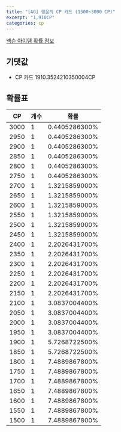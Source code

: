 ```yaml
---
title: "[AG] 행운의 CP 카드 (1500~3000 CP)"
excerpt: "1,910CP"
categories: cp
---
```

[넥슨 아이템 확률 정보](http://iteminfo.nexon.com/probability/fo4?sn=4242)

## 기댓값
  - CP 카드 1910.3524210350004CP

## 확률표

|CP|개수|확률|
|---|---|---|
|3000|1|0.4405286300%|
|2950|1|0.4405286300%|
|2900|1|0.4405286300%|
|2850|1|0.4405286300%|
|2800|1|0.4405286300%|
|2750|1|0.4405286300%|
|2700|1|1.3215859000%|
|2650|1|1.3215859000%|
|2600|1|1.3215859000%|
|2550|1|1.3215859000%|
|2500|1|1.3215859000%|
|2450|1|1.3215859000%|
|2400|1|2.2026431700%|
|2350|1|2.2026431700%|
|2300|1|2.2026431700%|
|2250|1|2.2026431700%|
|2200|1|2.2026431700%|
|2150|1|2.2026431700%|
|2100|1|3.0837004400%|
|2050|1|3.0837004400%|
|2000|1|3.0837004400%|
|1950|1|3.0837004400%|
|1900|1|5.7268722500%|
|1850|1|5.7268722500%|
|1800|1|7.4889867800%|
|1750|1|7.4889867800%|
|1700|1|7.4889867800%|
|1650|1|7.4889867800%|
|1600|1|7.4889867800%|
|1550|1|7.4889867800%|
|1500|1|7.4889867800%|
